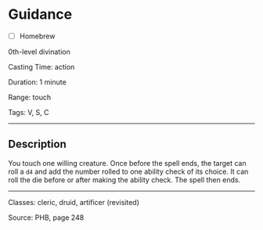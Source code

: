 # Guidance

- [ ] Homebrew

0th-level divination

Casting Time: action

Duration: 1 minute

Range: touch

Tags: V, S, C

---

## Description
You touch one willing creature. Once before the spell ends, the target can roll a `d4` and add the number rolled to one ability check of its choice. It can roll the die before or after making the ability check. The spell then ends.

---

Classes: cleric, druid, artificer (revisited)

Source: PHB, page 248
